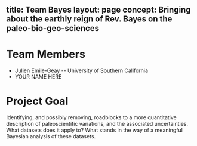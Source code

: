 title: Team Bayes
layout: page
concept: Bringing about the earthly reign of Rev. Bayes on the paleo-bio-geo-sciences
---

# Team Members

  * Julien Emile-Geay -- University of Southern California
  * YOUR NAME HERE

# Project Goal
Identifying, and possibly removing, roadblocks to a more quantitative description of paleoscientific variations, and the associated uncertainties. What datasets does it apply to? What stands in the way of a meaningful Bayesian analysis of these datasets. 

